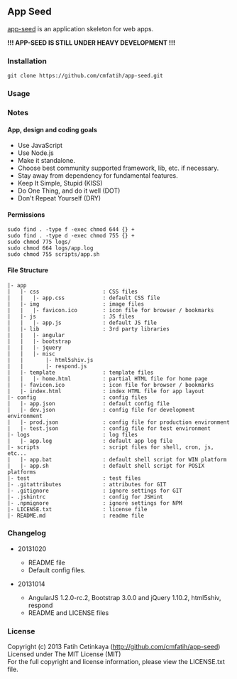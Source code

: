 ## App Seed

  [app-seed](http://github.com/cmfatih/app-seed) is an application skeleton for web apps.  

  **!!! APP-SEED IS STILL UNDER HEAVY DEVELOPMENT !!!**  

### Installation

```
git clone https://github.com/cmfatih/app-seed.git
```

### Usage

### Notes

#### App, design and coding goals

  * Use JavaScript
  * Use Node.js
  * Make it standalone.
  * Choose best community supported framework, lib, etc. if necessary.
  * Stay away from dependency for fundamental features.
  * Keep It Simple, Stupid (KISS)
  * Do One Thing, and do it well (DOT)
  * Don't Repeat Yourself (DRY)

#### Permissions

```
sudo find . -type f -exec chmod 644 {} +
sudo find . -type d -exec chmod 755 {} +
sudo chmod 775 logs/
sudo chmod 664 logs/app.log
sudo chmod 755 scripts/app.sh
```

#### File Structure

```
|- app
|   |- css                    : CSS files
|   |   |- app.css            : default CSS file
|   |- img                    : image files
|   |   |- favicon.ico        : icon file for browser / bookmarks
|   |- js                     : JS files
|   |   |- app.js             : default JS file
|   |- lib                    : 3rd party libraries
|   |   |- angular
|   |   |- bootstrap
|   |   |- jquery
|   |   |- misc
|   |       |- html5shiv.js 
|   |       |- respond.js
|   |- template               : template files
|   |   |- home.html          : partial HTML file for home page
|   |- favicon.ico            : icon file for browser / bookmarks
|   |- index.html             : index HTML file for app layout
|- config                     : config files
|   |- app.json               : default config file
|   |- dev.json               : config file for development environment
|   |- prod.json              : config file for production environment
|   |- test.json              : config file for test environment
|- logs                       : log files
|   |- app.log                : default app log file
|- scripts                    : script files for shell, cron, js, etc...
|   |- app.bat                : default shell script for WIN platform
|   |- app.sh                 : default shell script for POSIX platforms
|- test                       : test files
|- .gitattributes             : attributes for GIT
|- .gitignore                 : ignore settings for GIT
|- .jshintrc                  : config for JSHint
|- .npmignore                 : ignore settings for NPM
|- LICENSE.txt                : license file
|- README.md                  : readme file
```

### Changelog

  * 20131020
    * README file
    * Default config files.

  * 20131014 
    * AngularJS 1.2.0-rc.2, Bootstrap 3.0.0 and jQuery 1.10.2, html5shiv, respond
    * README and LICENSE files

### License

Copyright (c) 2013 Fatih Cetinkaya (http://github.com/cmfatih/app-seed)  
Licensed under The MIT License (MIT)  
For the full copyright and license information, please view the LICENSE.txt file.